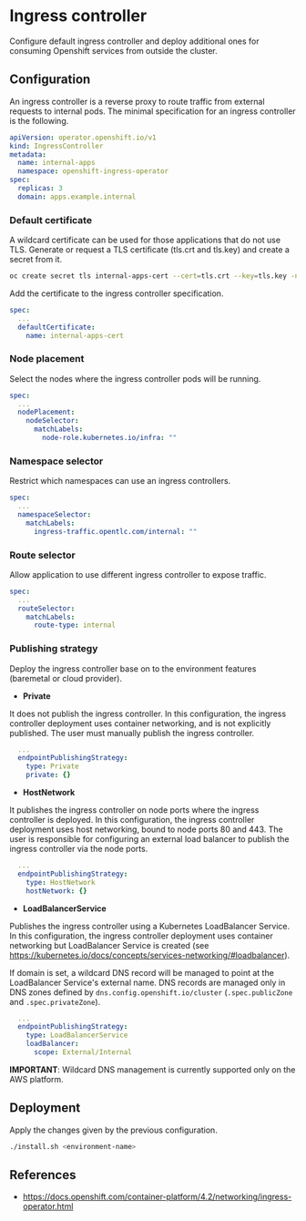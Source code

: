 # Ingress controller

Configure default ingress controller and deploy additional ones for consuming Openshift services from outside the cluster.

## Configuration

An ingress controller is a reverse proxy to route traffic from external requests to internal pods. The minimal specification for an ingress controller is the following.

```yaml
apiVersion: operator.openshift.io/v1
kind: IngressController
metadata:
  name: internal-apps
  namespace: openshift-ingress-operator
spec:
  replicas: 3
  domain: apps.example.internal
```

### Default certificate

A wildcard certificate can be used for those applications that do not use TLS. Generate or request a TLS certificate (tls.crt and tls.key) and create a secret from it.

```bash
oc create secret tls internal-apps-cert --cert=tls.crt --key=tls.key -n openshift-ingress
```

Add the certificate to the ingress controller specification.

```yaml
spec:
  ...
  defaultCertificate:
    name: internal-apps-cert
```

### Node placement

Select the nodes where the ingress controller pods will be running.

```yaml
spec:
  ...
  nodePlacement:
    nodeSelector:
      matchLabels:
        node-role.kubernetes.io/infra: ""
```

### Namespace selector

Restrict which namespaces can use an ingress controllers.

```yaml
spec:
  ...
  namespaceSelector:
    matchLabels:
      ingress-traffic.opentlc.com/internal: ""
```

### Route selector

Allow application to use different ingress controller to expose traffic.

```yaml
spec:
  ...
  routeSelector:
    matchLabels:
      route-type: internal
```

### Publishing strategy

Deploy the ingress controller base on to the environment features (baremetal or cloud provider).

- **Private**

It does not publish the ingress controller. In this configuration, the ingress controller deployment uses container networking, and is not explicitly published. The user must manually publish the ingress controller.

```yaml
  ...
  endpointPublishingStrategy:
    type: Private
    private: {}
```

- **HostNetwork**

It publishes the ingress controller on node ports where the ingress controller is deployed. In this configuration, the ingress controller deployment uses host networking, bound to node ports 80 and 443. The user is responsible for configuring an external load balancer to publish the ingress controller via the node ports.

```yaml
  ...
  endpointPublishingStrategy:
    type: HostNetwork
    hostNetwork: {}
```

- **LoadBalancerService**

Publishes the ingress controller using a Kubernetes LoadBalancer Service. In this configuration, the ingress controller deployment uses container networking but LoadBalancer Service is created (see https://kubernetes.io/docs/concepts/services-networking/#loadbalancer).

If domain is set, a wildcard DNS record will be managed to point at the LoadBalancer Service's external name. DNS records are managed only in DNS zones defined by `dns.config.openshift.io/cluster` (`.spec.publicZone` and `.spec.privateZone`).

```yaml
  ...
  endpointPublishingStrategy:
    type: LoadBalancerService
    loadBalancer:
      scope: External/Internal
```

**IMPORTANT**: Wildcard DNS management is currently supported only on the AWS platform.

## Deployment

Apply the changes given by the previous configuration.

```bash
./install.sh <environment-name>
```

## References

- https://docs.openshift.com/container-platform/4.2/networking/ingress-operator.html
